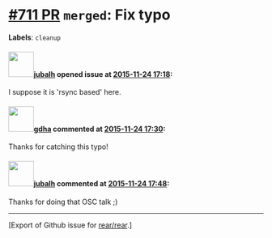[\#711 PR](https://github.com/rear/rear/pull/711) `merged`: Fix typo
====================================================================

**Labels**: `cleanup`

#### <img src="https://avatars.githubusercontent.com/u/1658215?v=4" width="50">[jubalh](https://github.com/jubalh) opened issue at [2015-11-24 17:18](https://github.com/rear/rear/pull/711):

I suppose it is 'rsync based' here.

#### <img src="https://avatars.githubusercontent.com/u/888633?u=cdaeb31efcc0048d3619651aa18dd4b76e636b21&v=4" width="50">[gdha](https://github.com/gdha) commented at [2015-11-24 17:30](https://github.com/rear/rear/pull/711#issuecomment-159349059):

Thanks for catching this typo!

#### <img src="https://avatars.githubusercontent.com/u/1658215?v=4" width="50">[jubalh](https://github.com/jubalh) commented at [2015-11-24 17:48](https://github.com/rear/rear/pull/711#issuecomment-159353830):

Thanks for doing that OSC talk ;)

------------------------------------------------------------------------

\[Export of Github issue for
[rear/rear](https://github.com/rear/rear).\]
